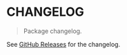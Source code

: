 # CHANGELOG

> Package changelog.

See [GitHub Releases](https://github.com/stdlib-js/stats-base-dists-chi-stdev/releases) for the changelog.